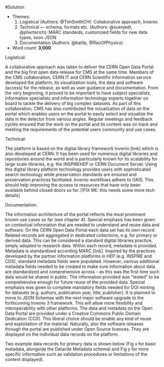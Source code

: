 #Solution

- Themes:
    1. Logistical (Authors: @TimSmithCH): Collaborative approach, Invenio 
    2. Technical –– schema, formats etc. (Authors: @suenjedt, @pherterich): MARC standards, customzied fields for new data types, soon JSON
    3. Documentation (Authors: @katilp, @RaoOfPhysics)
- Word count: **3,000**

Logistical:

A collaborative approach was taken to deliver the CERN Open Data Portal and the big first open data release for CMS at the same time. Members of the CMS collaboration, CERN IT and CERN Scientific Information service developed the platform, its visualization tools, the data and software (access) for the release, as well as user guidance and documentation. From the very beginning, it proved to be important to have subject specialists, information specialists and information technology experts together on board to tackle the delivery of big complex datasets. As part of this collaboration, CMS has also contributed the vizualization of data on the portal which enables users on the portal to easily select and vizualize the data in the detector from various angles. Regular meetings and feedback cycles ensured that the work on the portal and its content was on track and meeting the requirements of the potential users community and use cases. 


Technical:

The platform is based on the digital library framework Invenio [link] which is also developed at CERN. It has been used for numerous digital libraries and repositories around the world and is particularly known for its scalability for large scale libraries, e.g. the INSPIREHEP or CERN Document Server. 
Using this digital library platform technology provides users with sophisticated search technology while preservation standards are ensured and preservation practices facilitated. Invenio workflows adhere to OAIS. This should help improving the access to resources that have only been available behind closed doors so far. 
[!FIX ME: this needs some more tech details]


Documentation:

The information architecture of the portal reflects the most prominent known use cases so far (see chapter 4). Special emphasis has been given on contextual information that are needed to understand and reuse data and software. 
On the CERN Open Data Portal each data set has its own record. Related records are aggregated in dedicated collections, e.g. for primary or derived data. This can be considered a standard digital libraries practice, simply adopted to research data. Within each record, metadata is provided. Metadata is standardised according MARC [link]. Inspired by the practices developed by the partner information platforms in HEP (e.g. INSPIRE and CDS), standard metadata fields were populated. However, various additional metadata fields needed to be created to make sure information about data are standardized and comprehensive across - as this was the first time such data would be shared in public. The information provided was "tested" to be comprehensive enough for future reuse of the provided data. Special emphasis was given to complete mandatory fields needed for DOI minting for datasets (e.g. authors, publication year, title, publisher). It is planned to move to JSON Schemas with the next major software upgrade to the forthcoming Invenio 3 framework. This will allow more flexibility and interoperability with other platforms. 
The data and metadata on the Open Data Portal are provided under a Creative Commons Public Domain Dedication (CC0). This liberal choice should be enable any kind of reuse and exploitation of the material. Naturally, also the software releases through the portal are published under Open Source licences. They are displayed on the individual data records on the platform. 

Two example data records for primary data is shown below (Fig x for basic metadata, alongside the Datacite Metadata schema) and Fig y for more specific information such as validation procedures or limitations of the content displayed). 


